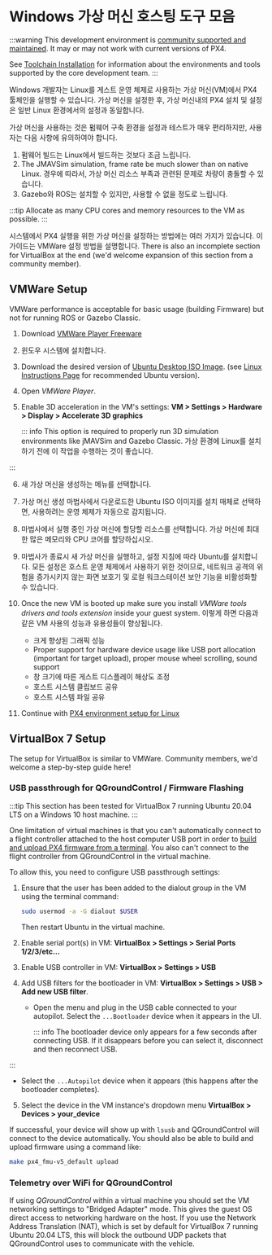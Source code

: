 # Windows 가상 머신 호스팅 도구 모음

:::warning
This development environment is [community supported and maintained](../advanced/community_supported_dev_env.md).
It may or may not work with current versions of PX4.

See [Toolchain Installation](../dev_setup/dev_env.md) for information about the environments and tools supported by the core development team.
:::

Windows 개발자는 Linux를 게스트 운영 체제로 사용하는 가상 머신(VM)에서 PX4 툴체인을 실행할 수 있습니다.
가상 머신을 설정한 후, 가상 머신내의 PX4 설치 및 설정은 일반 Linux 환경에서의 설정과 동일합니다.

가상 머신을 사용하는 것은 펌웨어 구축 환경을 설정과 테스트가 매우 편리하지만, 사용자는 다음 사항에 유의하여야 합니다.

1. 펌웨어 빌드는 Linux에서 빌드하는 것보다 조금 느립니다.
2. The JMAVSim simulation, frame rate be much slower than on native Linux.
   경우에 따라서, 가상 머신 리소스 부족과 관련된 문제로 차량이 충돌할 수 있습니다.
3. Gazebo와 ROS는 설치할 수 있지만, 사용할 수 없을 정도로 느립니다.

:::tip
Allocate as many CPU cores and memory resources to the VM as possible.
:::

시스템에서 PX4 실행을 위한 가상 머신을 설정하는 방법에는 여러 가지가 있습니다.
이 가이드는 VMWare 설정 방법을 설명합니다.
There is also an incomplete section for VirtualBox at the end (we'd welcome expansion of this section from a community member).

## VMWare Setup

VMWare performance is acceptable for basic usage (building Firmware) but not for running ROS or Gazebo Classic.

1. Download [VMWare Player Freeware](https://www.vmware.com/products/workstation-player/workstation-player-evaluation.html)

2. 윈도우 시스템에 설치합니다.

3. Download the desired version of [Ubuntu Desktop ISO Image](https://www.ubuntu.com/download/desktop).
   (see [Linux Instructions Page](../dev_setup/dev_env_linux.md) for recommended Ubuntu version).

4. Open _VMWare Player_.

5. Enable 3D acceleration in the VM's settings: **VM > Settings > Hardware > Display > Accelerate 3D graphics**

   ::: info
   This option is required to properly run 3D simulation environments like jMAVSim and Gazebo Classic.
   가상 환경에 Linux를 설치하기 전에 이 작업을 수행하는 것이 좋습니다.

:::

6. 새 가상 머신을 생성하는 메뉴를 선택합니다.

7. 가상 머신 생성 마법사에서 다운로드한 Ubuntu ISO 이미지를 설치 매체로 선택하면, 사용하려는 운영 체제가 자동으로 감지됩니다.

8. 마법사에서 실행 중인 가상 머신에 할당할 리소스를 선택합니다.
   가상 머신에 최대한 많은 메모리와 CPU 코어를 할당하십시오.

9. 마법사가 종료시 새 가상 머신을 실행하고, 설정 지침에 따라 Ubuntu를 설치합니다.
   모든 설정은 호스트 운영 체제에서 사용하기 위한 것이므로, 네트워크 공격의 위험을 증가시키지 않는 화면 보호기 및 로컬 워크스테이션 보안 기능을 비활성화할 수 있습니다.

10. Once the new VM is booted up make sure you install _VMWare tools drivers and tools extension_ inside your guest system.
    이렇게 하면 다음과 같은 VM 사용의 성능과 유용성들이 향상됩니다.

    - 크게 향상된 그래픽 성능
    - Proper support for hardware device usage like USB port allocation (important for target upload), proper mouse wheel scrolling, sound support
    - 창 크기에 따른 게스트 디스플레이 해상도 조정
    - 호스트 시스템 클립보드 공유
    - 호스트 시스템 파일 공유

11. Continue with [PX4 environment setup for Linux](../dev_setup/dev_env_linux.md)

## VirtualBox 7 Setup

The setup for VirtualBox is similar to VMWare.
Community members, we'd welcome a step-by-step guide here!

### USB passthrough for QGroundControl / Firmware Flashing

:::tip
This section has been tested for VirtualBox 7 running Ubuntu 20.04 LTS on a Windows 10 host machine.
:::

One limitation of virtual machines is that you can't automatically connect to a flight controller attached to the host computer USB port in order to [build and upload PX4 firmware from a terminal](../dev_setup/building_px4.md#uploading-firmware-flashing-the-board).
You also can't connect to the flight controller from QGroundControl in the virtual machine.

To allow this, you need to configure USB passthrough settings:

1. Ensure that the user has been added to the dialout group in the VM using the terminal command:

   ```sh
   sudo usermod -a -G dialout $USER
   ```

   Then restart Ubuntu in the virtual machine.

2. Enable serial port(s) in VM: **VirtualBox > Settings > Serial Ports 1/2/3/etc...**

3. Enable USB controller in VM: **VirtualBox > Settings > USB**

4. Add USB filters for the bootloader in VM: **VirtualBox > Settings > USB > Add new USB filter**.

   - Open the menu and plug in the USB cable connected to your autopilot.
     Select the `...Bootloader` device when it appears in the UI.

     ::: info
     The bootloader device only appears for a few seconds after connecting USB.
     If it disappears before you can select it, disconnect and then reconnect USB.

:::

   - Select the `...Autopilot` device when it appears (this happens after the bootloader completes).

5. Select the device in the VM instance's dropdown menu **VirtualBox > Devices > your_device**

If successful, your device will show up with `lsusb` and QGroundControl will connect to the device automatically.
You should also be able to build and upload firmware using a command like:

```sh
make px4_fmu-v5_default upload
```

### Telemetry over WiFi for QGroundControl

If using _QGroundControl_ within a virtual machine you should set the VM networking settings to "Bridged Adapter" mode.
This gives the guest OS direct access to networking hardware on the host.
If you use the Network Address Translation (NAT), which is set by default for VirtualBox 7 running Ubuntu 20.04 LTS, this will block the outbound UDP packets that QGroundControl uses to communicate with the vehicle.
